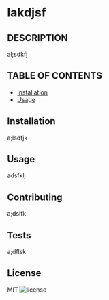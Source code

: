 
# lakdjsf 
## DESCRIPTION
al;sdkfj
## TABLE OF CONTENTS
* [Installation](#installation)
* [Usage](#usage)
## Installation
a;lsdfjk
## Usage 
adsfklj
## Contributing
a;dslfk
## Tests
a;dflsk
## License
MIT
![license](https://img.shields.io/badge/license-MIT-ff69b4)